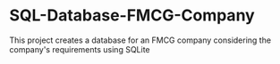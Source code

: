 # SQL-Database-FMCG-Company
This project creates a database for an FMCG company considering the company's requirements using SQLite

